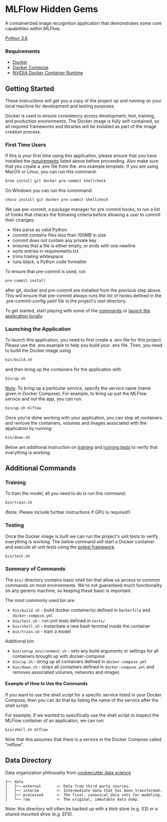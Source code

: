 <h1>MLFlow Hidden Gems</h1>

A containerized image recognition application that demonstrates some core capabilities within MLFlow.

[Python 3.8][python-url]

### Requirements

- [Docker][docker-url]
- [Docker Compose][docker-compose-url]
- [NVIDIA Docker Container Runtime][nvidia-url]

## Getting Started

These instructions will get you a copy of the project up and running on your local machine for
development and testing purposes.

Docker is used to ensure consistency across development, test, training, and production
environments. The Docker image is fully self-contained, so all required frameworks and libraries
will be installed as part of the image creation process.

### First Time Users

If this is your first time using this application, please ensure that you have installed the
[requirements](#requirements) listed above before proceeding. Also make sure that you create a .env file from the .env.example template. If you are using MacOS or Linux, you
can run this command:

```sh
brew install git docker pre-commit shellcheck
```

On Windows you can run this commmand:

```sh
choco install git docker pre-commit shellcheck
```

We use pre-commit, a package manager for pre commit hooks, to run a list of hooks that checks the
following criteria before allowing a user to commit their changes:

- files parse as valid Python
- commit contains files less than 100MB in size
- commit does not contain any private key
- ensures that a file is either empty, or ends with one newline
- sorts entries in requirements.txt
- trims trailing whitespace
- runs black, a Python code formatter

To ensure that pre-commit is used, run

```sh
pre-commit install
```

after git, docker and pre-commit are installed from the previous step above. This will ensure that
pre-commit always runs the list of hooks defined in the .pre-commit-config.yaml file in the
project's root directory.

To get started, start playing with some of the [commands](#summary-of-commands) or [launch the
application locally](#launching-the-application).

### Launching the Application

To launch this application, you need to first create a .env file for this project. Please use the .env.example to help you build your .env file. Then, you need to build the Docker image using

```sh
bin/build.sh
```

and then bring up the containers for the application with

```sh
bin/up.sh
```

<u>Note</u>: To bring up a particular service, specify the service name (name given in Docker
Compose). For example, to bring up just the MLFlow service and not the app, you can run:

```sh
bin/up.sh mlflow
```

Once you're done working with your application, you can stop all containers and remove the
containers, volumes and images associated with the application by running:

```sh
bin/down.sh
```

Below are additional instruction on [training](#training) and [running tests](#testing) to verify
that everything is working.

## Additional Commands
### Training

To train the model, all you need to do is run this command:

```sh
bin/train.sh
```

(Note: Please include further instructions if GPU is required!)

### Testing

Once the Docker image is built we can run the project's unit tests to verify everything is
working. The below command will start a Docker container and execute all unit tests using the
[pytest framework](https://docs.pytest.org/en/latest/).

```sh
bin/test.sh
```


### Summary of Commands

The `bin/` directory contains basic shell bin that allow us access to common commands on most
environments. We're not guaranteed much functionality on any generic machine, so keeping these
basic is important.

The most commonly used bin are:

- `bin/build.sh` - build docker container(s) defined in `Dockerfile` and `docker-compose.yml`
- `bin/test.sh` - run unit tests defined in `tests/`
- `bin/shell.sh` - instantiate a new bash terminal inside the container
- `bin/train.sh` - train a model

Additional bin:

- `bin/setup_environment.sh` - sets any build arguments or settings for all containers brought up
  with docker-compose
- `bin/up.sh` - bring up all containers defined in `docker-compose.yml`
- `bin/down.sh` - stops all containers defined in `docker-compose.yml` and removes associated
  volumes, networks and images

#### Example of How to Use the Commands

If you want to use the shell script for a specific service listed in your Docker Compose, then you
can do that by listing the name of the service after the shell script.

For example, if we wanted to specifically use the shell script to inspect the MLFlow container of
an application, we can run:

```sh
bin/shell.sh mlflow
```

Note that this assumes that there is a service in the Docker Compose called "mlflow".

## Data Directory

Data organization philosophy from [cookiecutter data
science](https://github.com/drivendata/cookiecutter-data-science)

```
├── data
│   ├── external       <- Data from third party sources.
│   ├── interim        <- Intermediate data that has been transformed.
│   ├── processed      <- The final, canonical data sets for modeling.
│   └── raw            <- The original, immutable data dump.
```

Note: this directory will often be backed up with a blob store (e.g. S3) or a shared mounted drive
(e.g. EFS).

[license-url]: ./LICENSE.md
[linkedin-shield]: https://img.shields.io/badge/-LinkedIn-black.svg?style=flat-square&logo=linkedin&colorB=555
[linkedin-url]: https://www.linkedin.com/company/kungfuai/
[python-url]: https://www.python.org
[docker-url]: https://www.docker.com
[docker-compose-url]: https://docs.docker.com/compose/install/
[nvidia-url]: https://github.com/NVIDIA/nvidia-container-runtime
[kungfu-shield]: https://img.shields.io/badge/KUNGFU.AI-2022-red
[kungfu-url]: https://www.kungfu.ai

